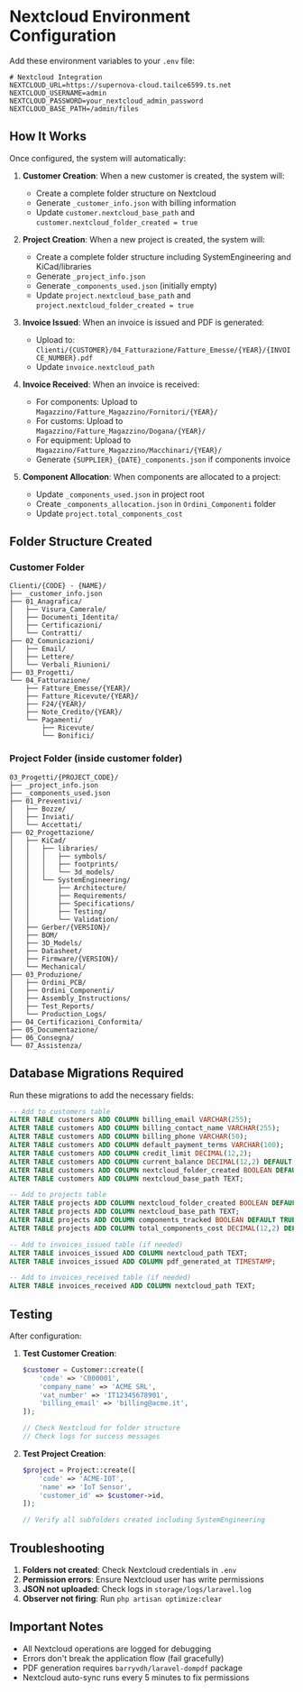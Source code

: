 # Nextcloud Environment Configuration

Add these environment variables to your `.env` file:

```env
# Nextcloud Integration
NEXTCLOUD_URL=https://supernova-cloud.tailce6599.ts.net
NEXTCLOUD_USERNAME=admin
NEXTCLOUD_PASSWORD=your_nextcloud_admin_password
NEXTCLOUD_BASE_PATH=/admin/files
```

## How It Works

Once configured, the system will automatically:

1. **Customer Creation**: When a new customer is created, the system will:
   - Create a complete folder structure on Nextcloud
   - Generate `_customer_info.json` with billing information
   - Update `customer.nextcloud_base_path` and `customer.nextcloud_folder_created = true`

2. **Project Creation**: When a new project is created, the system will:
   - Create a complete folder structure including SystemEngineering and KiCad/libraries
   - Generate `_project_info.json`
   - Generate `_components_used.json` (initially empty)
   - Update `project.nextcloud_base_path` and `project.nextcloud_folder_created = true`

3. **Invoice Issued**: When an invoice is issued and PDF is generated:
   - Upload to: `Clienti/{CUSTOMER}/04_Fatturazione/Fatture_Emesse/{YEAR}/{INVOICE_NUMBER}.pdf`
   - Update `invoice.nextcloud_path`

4. **Invoice Received**: When an invoice is received:
   - For components: Upload to `Magazzino/Fatture_Magazzino/Fornitori/{YEAR}/`
   - For customs: Upload to `Magazzino/Fatture_Magazzino/Dogana/{YEAR}/`
   - For equipment: Upload to `Magazzino/Fatture_Magazzino/Macchinari/{YEAR}/`
   - Generate `{SUPPLIER}_{DATE}_components.json` if components invoice

5. **Component Allocation**: When components are allocated to a project:
   - Update `_components_used.json` in project root
   - Create `_components_allocation.json` in `Ordini_Componenti` folder
   - Update `project.total_components_cost`

## Folder Structure Created

### Customer Folder
```
Clienti/{CODE} - {NAME}/
├── _customer_info.json
├── 01_Anagrafica/
│   ├── Visura_Camerale/
│   ├── Documenti_Identita/
│   ├── Certificazioni/
│   └── Contratti/
├── 02_Comunicazioni/
│   ├── Email/
│   ├── Lettere/
│   └── Verbali_Riunioni/
├── 03_Progetti/
└── 04_Fatturazione/
    ├── Fatture_Emesse/{YEAR}/
    ├── Fatture_Ricevute/{YEAR}/
    ├── F24/{YEAR}/
    ├── Note_Credito/{YEAR}/
    └── Pagamenti/
        ├── Ricevute/
        └── Bonifici/
```

### Project Folder (inside customer folder)
```
03_Progetti/{PROJECT_CODE}/
├── _project_info.json
├── _components_used.json
├── 01_Preventivi/
│   ├── Bozze/
│   ├── Inviati/
│   └── Accettati/
├── 02_Progettazione/
│   ├── KiCad/
│   │   ├── libraries/
│   │   │   ├── symbols/
│   │   │   ├── footprints/
│   │   │   └── 3d_models/
│   │   └── SystemEngineering/
│   │       ├── Architecture/
│   │       ├── Requirements/
│   │       ├── Specifications/
│   │       ├── Testing/
│   │       └── Validation/
│   ├── Gerber/{VERSION}/
│   ├── BOM/
│   ├── 3D_Models/
│   ├── Datasheet/
│   ├── Firmware/{VERSION}/
│   └── Mechanical/
├── 03_Produzione/
│   ├── Ordini_PCB/
│   ├── Ordini_Componenti/
│   ├── Assembly_Instructions/
│   ├── Test_Reports/
│   └── Production_Logs/
├── 04_Certificazioni_Conformita/
├── 05_Documentazione/
├── 06_Consegna/
└── 07_Assistenza/
```

## Database Migrations Required

Run these migrations to add the necessary fields:

```sql
-- Add to customers table
ALTER TABLE customers ADD COLUMN billing_email VARCHAR(255);
ALTER TABLE customers ADD COLUMN billing_contact_name VARCHAR(255);
ALTER TABLE customers ADD COLUMN billing_phone VARCHAR(50);
ALTER TABLE customers ADD COLUMN default_payment_terms VARCHAR(100);
ALTER TABLE customers ADD COLUMN credit_limit DECIMAL(12,2);
ALTER TABLE customers ADD COLUMN current_balance DECIMAL(12,2) DEFAULT 0;
ALTER TABLE customers ADD COLUMN nextcloud_folder_created BOOLEAN DEFAULT FALSE;
ALTER TABLE customers ADD COLUMN nextcloud_base_path TEXT;

-- Add to projects table
ALTER TABLE projects ADD COLUMN nextcloud_folder_created BOOLEAN DEFAULT FALSE;
ALTER TABLE projects ADD COLUMN nextcloud_base_path TEXT;
ALTER TABLE projects ADD COLUMN components_tracked BOOLEAN DEFAULT TRUE;
ALTER TABLE projects ADD COLUMN total_components_cost DECIMAL(12,2) DEFAULT 0;

-- Add to invoices_issued table (if needed)
ALTER TABLE invoices_issued ADD COLUMN nextcloud_path TEXT;
ALTER TABLE invoices_issued ADD COLUMN pdf_generated_at TIMESTAMP;

-- Add to invoices_received table (if needed)
ALTER TABLE invoices_received ADD COLUMN nextcloud_path TEXT;
```

## Testing

After configuration:

1. **Test Customer Creation**:
   ```php
   $customer = Customer::create([
       'code' => 'C000001',
       'company_name' => 'ACME SRL',
       'vat_number' => 'IT12345678901',
       'billing_email' => 'billing@acme.it',
   ]);

   // Check Nextcloud for folder structure
   // Check logs for success messages
   ```

2. **Test Project Creation**:
   ```php
   $project = Project::create([
       'code' => 'ACME-IOT',
       'name' => 'IoT Sensor',
       'customer_id' => $customer->id,
   ]);

   // Verify all subfolders created including SystemEngineering
   ```

## Troubleshooting

1. **Folders not created**: Check Nextcloud credentials in `.env`
2. **Permission errors**: Ensure Nextcloud user has write permissions
3. **JSON not uploaded**: Check logs in `storage/logs/laravel.log`
4. **Observer not firing**: Run `php artisan optimize:clear`

## Important Notes

- All Nextcloud operations are logged for debugging
- Errors don't break the application flow (fail gracefully)
- PDF generation requires `barryvdh/laravel-dompdf` package
- Nextcloud auto-sync runs every 5 minutes to fix permissions
